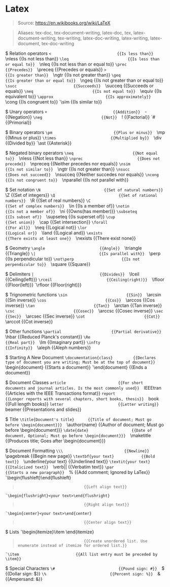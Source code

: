# Latex

> Source: https://en.wikibooks.org/wiki/LaTeX

> Aliases: tex-doc, tex-document-writing, latex-doc, tex, latex-document-writing, tex-writing, latex-doc-writing, latex-writing, latex-document, tex-doc-writing

$ Relation operators
    `<                             {{Is less than}} 
    `\nless                        {{Is not less than}} 
    `\leq                          {{Is less than or equal to}} 
    `\nleq                         {{Is not less than or equal to}} 
    `\prec                         {{Precedes}} 
    `\preceq                       {{Precedes or equals}} 
    `>                             {{Is greater than}} 
    `\ngtr                         {{Is not greater than}} 
    `\geq                          {{Is greater than or equal to}} 
    `\ngeq                         {{Is not greater than or equal to}} 
    `\succ                         {{Succeeds}} 
    `\succeq                       {{Succeeds or equals}} 
    `\neq                          {{Is not equal to}} 
    `\equiv                        {{Is equivalent to}} 
    `\approx                       {{Is approximately}} 
    `\cong                         {{Is congruent to}} 
    `\sim                          {{Is similar to}} 

$ Unary operators
    `+                             {{Addition}} 
    `-                             {{Negation}} 
    `\neg                          {{Not}} 
    `!                             {{Factorial}} 
    `\#                            {{Primorial}} 

$ Binary operators
    `\pm                           {{Plus or minus}} 
    `\mp                           {{Minus or plus}} 
    `\times                        {{Multiplied by}} 
    `\div                          {{Divided by}} 
    `\ast                          {{Asterisk}} 

$ Negated binary operators
    `\neq                          {{Not equal to}} 
    `\nless                        {{Not less than}} 
    `\nprec                        {{Does not precede}} 
    `\npreceq                      {{Neither precedes nor equals}} 
    `\nsim                         {{Is not similar to}} 
    `\ngtr                         {{Is not greater than}} 
    `\nsucc                        {{Does not succeed}} 
    `\nsucceq                      {{Neither succedes nor equals}} 
    `\ncong                        {{Is not congruent to}} 
    `\nparallel                    {{Is not parallel with}} 

$ Set notation
    `\N                            {{Set of natural numbers}} 
    `\Z                            {{Set of integers}} 
    `\Q                            {{Set of rational numbers}} 
    `\R                            {{Set of real numbers}} 
    `\C                            {{Set of complex numbers}} 
    `\in                           {{Is a member of}} 
    `\notin                        {{Is not a member of}} 
    `\ni                           {{Owns(has member)}} 
    `\subseteq                     {{Is subset of}} 
    `\supseteq                     {{Is superset of}} 
    `\cup                          {{Set union}} 
    `\cap                          {{Set intersection}} 
    `\forall                       {{For all}} 
    `\neq                          {{Logical not}} 
    `\lor                          {{Logical or}} 
    `\land                         {{Logical and}} 
    `\exists                       {{There exists at least one}} 
    `\nexists                      {{There exist none}} 

$ Geometry
    `\angle                        {{Angle}} 
    `\triangle                     {{Triangle}} 
    `\|                            {{Is parallel with}} 
    `\perp                         {{Is perpendicular to}} 
    `\not\perp                     {{Is not perpendicular to}} 
    `\square                       {{Square}} 

$ Delimiters
    `|                             {{Divides}} 
    `\lceil                        {{Ceiling(left)}} 
    `\rceil                        {{Ceiling(right)}} 
    `\lfloor                       {{Floor(left)}} 
    `\rfloor                       {{Floor(right)}} 

$ Trignometric functions
    `\sin                          {{Sin}} 
    `\arcsin                       {{Sin inverse}} 
    `\cos                          {{Cos}} 
    `\arccos                       {{Cos inverse}} 
    `\tan                          {{Tan}} 
    `\arctan                       {{Tan inverse}} 
    `\csc                          {{Cosec}} 
    `\arccsc                       {{Cosec inverse}} 
    `\sec                          {{Sec}} 
    `\arcsec                       {{Sec inverse}} 
    `\cot                          {{Cot}} 
    `\arccot                       {{Cot inverse}} 

$ Other functions
    `\partial                      {{Partial derivative}} 
    `\hbar                         {{Reduced Planck's constant}} 
    `\Re                           {{Real part}} 
    `\Im                           {{Imaginary part}} 
    `\infty                        {{Infinity}} 
    `\aleph                        {{Aleph numbers}} 

$ Starting A New Document
    `\documentation{class}         {{Declares type of document you are writing; Must be at the top of document}} 
    `\begin{document}              {{Starts a document}} 
    `\end{document}                {{Ends a document}} 

$ Document Classes
    `article                       {{For short documents and journal articles. Is the most commonly used}} 
    `IEEEtran                      {{Articles with the IEEE Transactions format}} 
    `report                        {{Longer reports with several chapters, short books, thesis}} 
    `book                          {{Full length books}} 
    `letter                        {{Letter writing}} 
    `beamer                        {{Presentations and slides}} 

$ Title
    `\title{Document's title}      {{Title of document; Must go before \begin{document}}} 
    `\author{name}                 {{Author of document; Must go before \begin{document}}} 
    `\date{date}                   {{Date of document, Optional; Must go before \begin{document}}} 
    `\maketitle                    {{Produces title; Goes after \begin{document}}} 

$ Document Formatting
    `\\\                           {{Newline}} 
    `\pagebreak                    {{Begin new page}} 
    `\textbf{your text}            {{Bold text}} 
    `\underline{your text}         {{Underlined text}} 
    `\textit{your text}            {{Italicized text}} 
    `\verb|<your text>|            {{Verbatim text}} 
    `\par                          {{Starts a new paragraph}} 
    `%<your comment>               {{Add comment; Ignored by LaTex}} 
    `\begin{flushleft}<your text>\end{flushleft}
>                                  {{Left align text}} 
    `\begin{flushright}<your text>\end{flushright}
>                                  {{Right align text}} 
    `\begin{center}<your text>\end{center}
>                                  {{Center align text}} 

$ Lists
    `\begin{itemize}\item <your text> \end{itemize}
>                                  {{Create unordered list. Use enumerate instead of itemize for ordered list.}} 
    `\item                         {{All list entry must be preceded by \item}} 

$ Special Characters
    `\#                            {{Pound sign: #}} 
    `\$                            {{Dollar sign: $}} 
    `\%                            {{Percent sign: %}} 
    `\&                            {{Ampersand: &}} 

